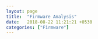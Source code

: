 ```yaml
---
layout: page
title:  "Firmware Analysis"
date:   2018-08-22 11:21:21 +0530
categories: ["Firmware"]
---
```

